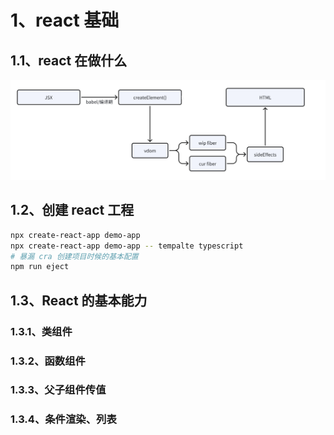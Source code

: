 # 1、react 基础
## 1.1、react 在做什么
![alt text](image-1.png)
## 1.2、创建 react 工程
```sh
npx create-react-app demo-app
npx create-react-app demo-app -- tempalte typescript
# 暴漏 cra 创建项目时候的基本配置
npm run eject
```
## 1.3、React 的基本能力
### 1.3.1、类组件
### 1.3.2、函数组件
### 1.3.3、父子组件传值
### 1.3.4、条件渲染、列表

